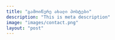 ```yaml
---
title: "გამოიწერე ახალი პოსტები"
description: "This is meta description"
image: "images/contact.png"
layout: "post"
---
```

